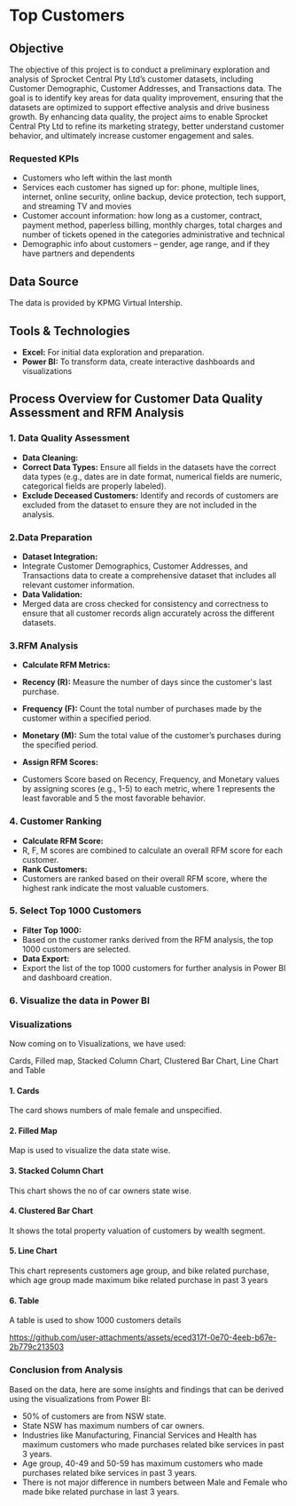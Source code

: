 # Top Customers

## Objective
The objective of this project is to conduct a preliminary exploration and analysis of Sprocket Central Pty Ltd’s customer datasets, including Customer Demographic, Customer Addresses, and Transactions data. The goal is to identify key areas for data quality improvement, ensuring that the datasets are optimized to support effective analysis and drive business growth. By enhancing data quality, the project aims to enable Sprocket Central Pty Ltd to refine its marketing strategy, better understand customer behavior, and ultimately increase customer engagement and sales.

### Requested KPIs
- Customers who left within the last month
- Services each customer has signed up for: phone, multiple lines, internet, online security, online backup, device protection, tech
support, and streaming TV and movies
- Customer account information: how long as a customer, contract, payment method, paperless billing, monthly charges, total charges
and number of tickets opened in the categories administrative and technical
- Demographic info about customers – gender, age range, and if they have partners and dependents

## Data Source
The data is provided by KPMG Virtual Intership.

## Tools & Technologies
- **Excel:** For initial data exploration and preparation.
- **Power BI:** To transform data, create interactive dashboards and visualizations

## Process Overview for Customer Data Quality Assessment and RFM Analysis
### 1. Data Quality Assessment
- **Data Cleaning:**
- **Correct Data Types:** Ensure all fields in the datasets have the correct data types (e.g., dates are in date format, numerical fields are numeric, categorical fields are properly labeled).
- **Exclude Deceased Customers:** Identify and records of customers are excluded from the dataset to ensure they are not included in the analysis.

### 2.Data Preparation
- **Dataset Integration:**
- Integrate Customer Demographics, Customer Addresses, and Transactions data to create a comprehensive dataset that includes all relevant customer information.
- **Data Validation:**
- Merged data are cross checked for consistency and correctness to ensure that all customer records align accurately across the different datasets.

### 3.RFM Analysis
- **Calculate RFM Metrics:**
- **Recency (R):** Measure the number of days since the customer's last purchase.
- **Frequency (F):** Count the total number of purchases made by the customer within a specified period.
- **Monetary (M):** Sum the total value of the customer’s purchases during the specified period.

- **Assign RFM Scores:**
- Customers Score based on Recency, Frequency, and Monetary values by assigning scores (e.g., 1-5) to each metric, where 1 represents the least favorable and 5 the most favorable behavior.

### 4. Customer Ranking
- **Calculate RFM Score:**
- R, F, M scores are combined to calculate an overall RFM score for each customer.
- **Rank Customers:**
- Customers are ranked based on their overall RFM score, where the highest rank indicate the most valuable customers.

### 5. Select Top 1000 Customers
- **Filter Top 1000:**
- Based on the customer ranks derived from the RFM analysis, the top 1000 customers are selected.
- **Data Export:**
- Export the list of the top 1000 customers for further analysis in Power BI and dashboard creation.


### 6. Visualize the data in Power BI

### Visualizations
Now coming on to Visualizations, we have used:

Cards, Filled map, Stacked Column Chart, Clustered Bar Chart, Line Chart and Table

#### 1. Cards

The card shows numbers of male female and unspecified.

#### 2. Filled Map

Map is used to visualize the data state wise.

#### 3. Stacked Column Chart

This chart shows the no of car owners state wise.

#### 4. Clustered Bar Chart

It shows the total property valuation of customers by wealth segment.

#### 5. Line Chart

This chart represents customers age group, and bike related purchase, which age group made maximum bike related purchase in past 3 years

#### 6. Table

A table is used to show 1000 customers details

https://github.com/user-attachments/assets/eced317f-0e70-4eeb-b67e-2b779c213503

### Conclusion from Analysis
Based on the data, here are some insights and findings that can be derived using the visualizations from Power BI:

- 50% of customers are from NSW state.
- State NSW has maximum numbers of car owners.
- Industries like Manufacturing, Financial Services and Health has maximum customers who made purchases related bike services in past 3 years.
- Age group, 40-49 and 50-59 has maximum customers who made purchases related bike services in past 3 years.
- There is not major difference in numbers between Male and Female who made bike related purchase in last 3 years.
